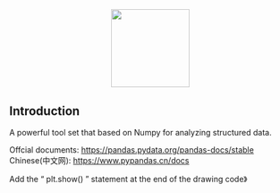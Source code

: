 <div align=center><img src=https://pandas.pydata.org/static/img/pandas.svg height=139.2 weight=344.5></div>

## Introduction
A powerful tool set that based on Numpy for analyzing structured data.

Offcial documents: https://pandas.pydata.org/pandas-docs/stable   
Chinese(中文网): https://www.pypandas.cn/docs


Add the “ plt.show() ” statement at the end of the drawing code》
